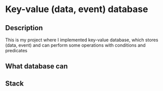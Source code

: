 # Key-value (data, event) database

## Description
This is my project where I implemented key-value database, which stores (data, event) and can perform some operations with conditions and predicates 

## What database can

## Stack